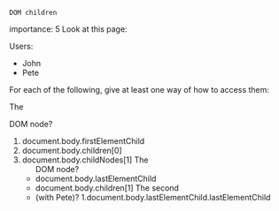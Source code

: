 
    DOM children
importance: 5
Look at this page:

<html>
<body>
  <div>Users:</div>
  <ul>
    <li>John</li>
    <li>Pete</li>
  </ul>
</body>
</html>
For each of the following, give at least one way of how to access them:

The <div> DOM node?
  1. document.body.firstElementChild
  2. document.body.children[0]
  3. document.body.childNodes[1]
The <ul> DOM node?
  1. document.body.lastElementChild
  2. document.body.children[1]
The second <li> (with Pete)?
  1.document.body.lastElementChild.lastElementChild
  
